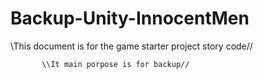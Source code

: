 # Backup-Unity-InnocentMen
\\This document is for the game starter project story code//

           \\It main porpose is for backup//

